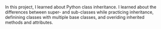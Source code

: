 In this project, I learned about Python class inheritance. I learned about the differences between super- and sub-classes while practicing inheritance, definining classes with multiple base classes, and overiding inherited methods and attributes.


